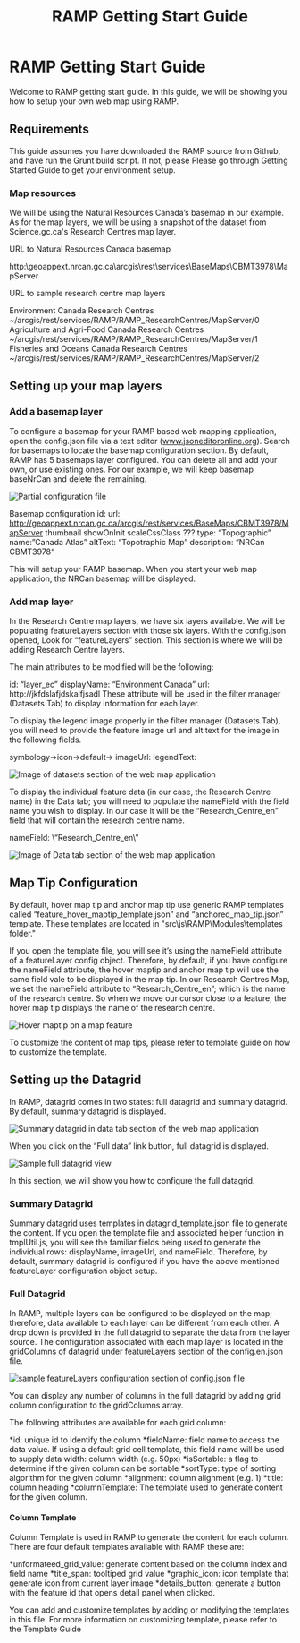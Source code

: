 ﻿---
layout: index-en
title: RAMP Getting Start Guide
categories: [documentation]
---
# RAMP Getting Start Guide #


Welcome to RAMP getting start guide. In this guide, we will be showing you how to setup your own web map using RAMP.

## Requirements ##

This guide assumes you have downloaded the RAMP source from Github, and have run the Grunt build script. If not, please
Please go through Getting Started Guide to get your environment setup. 

### Map resources ###

We will be using the Natural Resources Canada’s basemap in our example. As for the map layers, we will be using a snapshot of the dataset from Science.gc.ca's Research Centres map layer.

URL to Natural Resources Canada basemap

http:\\geoappext.nrcan.gc.ca\arcgis\rest\services\BaseMaps\CBMT3978\MapServer

URL to sample research centre map layers

Environment Canada Research Centres
	\~/arcgis/rest/services/RAMP/RAMP_ResearchCentres/MapServer/0
Agriculture and Agri-Food Canada Research Centres
	\~/arcgis/rest/services/RAMP/RAMP_ResearchCentres/MapServer/1
Fisheries and Oceans Canada Research Centres
	\~/arcgis/rest/services/RAMP/RAMP_ResearchCentres/MapServer/2

## Setting up your map layers ##

### Add a basemap layer ###

To configure a basemap for your RAMP based web mapping application, open the config.json file via a text editor (www.jsoneditoronline.org). Search for basemaps to locate
the basemap configuration section. By default, RAMP has 5 basemaps layer configured. You can delete all and add your own, or use existing ones. For our example, we will keep
basemap baseNrCan and delete the remaining.

![Partial configuration file](../assets/images/qs_basemap_config.png) 

Basemap configuration
id:
url: http://geoappext.nrcan.gc.ca/arcgis/rest/services/BaseMaps/CBMT3978/MapServer
thumbnail
showOnInit
scaleCssClass ???
type: “Topographic”
name:”Canada Atlas”
altText: “Topotraphic Map”
description: “NRCan CBMT3978“


This will setup your RAMP basemap. When you start your web map application, the NRCan basemap will be displayed.

### Add map layer ###

In the Research Centre map layers, we have six layers available. We will be populating featureLayers section with those six layers. 
With the config.json opened, Look for “featureLayers” section.  This section is where we will be adding Research Centre layers.  

The main attributes to be modified will be the following:

id: “layer_ec”
displayName: “Environment Canada”
url: http://jkfdslafjdskalfjsadl
These attribute will be used in the filter manager \(Datasets Tab\) to display information for each layer.

To display the legend image properly in the filter manager \(Datasets Tab\), you will need to provide the feature image url and 
alt text for the image in the following fields.

symbology->icon->default->
	imageUrl:
	legendText:

![Image of datasets section of the web map application](../assets/images/qs_filter.png)

 
To display the individual feature data (in our case, the Research Centre name) in the Data tab; you will need to populate 
the nameField with the field name you wish to display. In our case it will be the “Research_Centre_en” field that will contain the research centre name.

nameField: \“Research_Centre_en\”

![Image of Data tab section of the web map application](../assets/images/qs_data_tab.png) 

## Map Tip Configuration ##
By default, hover map tip and anchor map tip use generic RAMP templates called “feature_hover_maptip_template.json” and “anchored_map_tip.json” template.
These templates are located in \"src\\js\\RAMP\\Modules\\templates folder\.\"

If you open the template file, you will see it’s using the nameField attribute of a featureLayer config object. Therefore, by default, if you have 
configure the nameField attribute, the hover maptip and anchor map tip will use the same field vale to be displayed in the map tip. In our Research 
Centres Map, we set the nameField attribute to “Research_Centre_en”; which is the name of the research centre. So when we move our cursor close to a 
feature, the hover map tip displays the name of the research centre.

![Hover maptip on a map feature](../assets/images/qs_hover_map_tip.png)

 
To customize the content of map tips, please refer to template guide on how to customize the template.

## Setting up the Datagrid ##

In RAMP, datagrid comes in two states\: full datagrid and summary datagrid. By default, summary datagrid is displayed. 

![Summary datagrid in data tab section of the web map application](../assets/images/qs_summary_datagrid.png)
 
When you click on the “Full data” link button, full datagrid is displayed.

![Sample full datagrid view](../assets/images/qs_full_gridview.png)

In this section, we will show you how to configure the full datagrid.

### Summary Datagrid ###

Summary datagrid uses templates in datagrid_template.json file to generate the content. If you open the template file and associated helper function in tmplUtil.js, you will see the familiar fields being used to generate the individual rows: 
displayName, imageUrl, and nameField.
Therefore, by default, summary datagrid is configured if you have the above mentioned featureLayer configuration object setup.


### Full Datagrid ###

In RAMP, multiple layers can be configured to be displayed on the map; therefore, data available to each layer can be different from each other.
 A drop down is provided in the full datagrid to separate the data from the layer source. The configuration associated with each map layer is located 
in the gridColumns of datagrid under featureLayers section of the config.en.json file.

![sample featureLayers configuration section of config.json file](../assets/images/qs_config_featureLayers_datagrid.png)
 
You can display any number of columns in the full datagrid by adding grid column configuration to the gridColumns array. 

The following attributes are available for each grid column:

*id\: unique id to identify the column
*fieldName\: field name to access the data value. If using a default grid cell template, this field name will be used to supply data
width: column width (e.g. 50px)
*isSortable\: a flag to determine if the given column can be sortable
*sortType\: type of sorting algorithm for the given column
*alignment\: column alignment (e.g. 1)
*title\: column heading
*columnTemplate\: The template used to generate content for the given column.

#### Column Template ####
Column Template is used in RAMP to generate the content for each column. There are four default templates available with RAMP these are:

*unformateed_grid_value\: generate content based on the column index and field name
*title_span\: tooltiped grid value
*graphic_icon\: icon template that generate icon from current layer image
*details_button\: generate a button with the feature id that opens detail panel when clicked.

You can add and customize templates by adding or modifying the templates in this file. For more information on customizing template, please refer to the Template Guide

